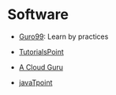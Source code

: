 # Software

- [Guro99](https://www.guru99.com/): Learn by practices

- [TutorialsPoint](https://www.tutorialspoint.com)

- [A Cloud Guru](https://acloud.guru/courses)

- [javaTpoint](https://www.javatpoint.com)

